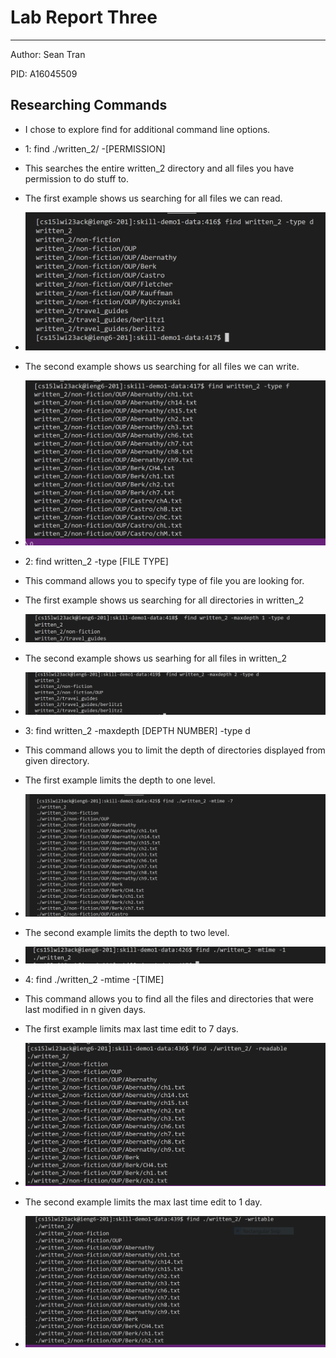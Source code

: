 # Lab Report Three 
---
Author: Sean Tran 

PID: A16045509

## Researching Commands
* I chose to explore find for additional command line options. 
* 1:  find ./written_2/ -[PERMISSION]
* This searches the entire written_2 directory and all files you have permission to do stuff to.
* The first example shows us searching for all files we can read.
* ![Image](2.13.1.PNG)
* The second example shows us searching for all files we can write. 
* ![Image](2.13.2.PNG)

* 2: find written_2 -type [FILE TYPE]
* This command allows you to specify type of file you are looking for.
* The first example shows us searching for all directories in written_2
* ![Image](2.13.3.PNG)
* The second example shows us searhing for all files in written_2
* ![Image](2.13.4.PNG)

* 3:  find written_2 -maxdepth [DEPTH NUMBER] -type d
* This command allows you to limit the depth of directories displayed from given directory. 
* The first example limits the depth to one level.
* ![Image](2.13.5.PNG)
* The second example limits the depth to two level.
* ![Image](2.13.6.PNG)

* 4: find ./written_2 -mtime -[TIME]
* This command allows you to find all the files and directories that were last modified in n given days.
* The first example limits max last time edit to 7 days.
* ![Image](2.13.7.PNG)
* The second example limits the max last time edit to 1 day.
* ![Image](2.13.8.PNG)
